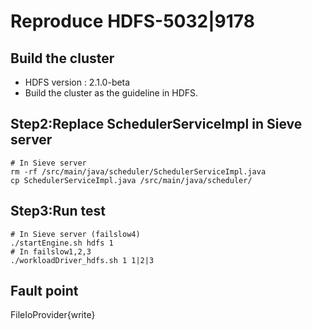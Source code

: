 # Reproduce HDFS-5032|9178
## Build the cluster
- HDFS version : 2.1.0-beta
- Build the cluster as the guideline in HDFS.
## Step2:Replace SchedulerServiceImpl in Sieve server
```
# In Sieve server
rm -rf /src/main/java/scheduler/SchedulerServiceImpl.java
cp SchedulerServiceImpl.java /src/main/java/scheduler/
```
## Step3:Run test
```
# In Sieve server (failslow4)
./startEngine.sh hdfs 1
# In failslow1,2,3
./workloadDriver_hdfs.sh 1 1|2|3
```
## Fault point
FileIoProvider{write}